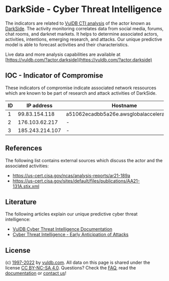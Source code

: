 # DarkSide - Cyber Threat Intelligence

The indicators are related to [VulDB CTI analysis](https://vuldb.com/?kb.cti) of the actor known as [DarkSide](https://vuldb.com/?actor.darkside). The activity monitoring correlates data from social media, forums, chat rooms, and darknet markets. It helps to determine associated actors, activities, intentions, emerging research, and attacks. Our unique predictive model is able to forecast activities and their characteristics.

Live data and more analysis capabilities are available at [https://vuldb.com/?actor.darkside](https://vuldb.com/?actor.darkside)

## IOC - Indicator of Compromise

These indicators of compromise indicate associated network ressources which are known to be part of research and attack activities of DarkSide.

ID | IP address | Hostname | Confidence
-- | ---------- | -------- | ----------
1 | 99.83.154.118 | a51062ecadbb5a26e.awsglobalaccelerator.com | High
2 | 176.103.62.217 | - | High
3 | 185.243.214.107 | - | High

## References

The following list contains external sources which discuss the actor and the associated activities:

* https://us-cert.cisa.gov/ncas/analysis-reports/ar21-189a
* https://us-cert.cisa.gov/sites/default/files/publications/AA21-131A.stix.xml

## Literature

The following articles explain our unique predictive cyber threat intelligence:

* [VulDB Cyber Threat Intelligence Documentation](https://vuldb.com/?kb.cti)
* [Cyber Threat Intelligence - Early Anticipation of Attacks](https://www.scip.ch/en/?labs.20201022)

## License

(c) [1997-2022](https://vuldb.com/?kb.changelog) by [vuldb.com](https://vuldb.com/?kb.about). All data on this page is shared under the license [CC BY-NC-SA 4.0](https://creativecommons.org/licenses/by-nc-sa/4.0/). Questions? Check the [FAQ](https://vuldb.com/?kb.faq), read the [documentation](https://vuldb.com/?kb) or [contact us](https://vuldb.com/?contact)!
